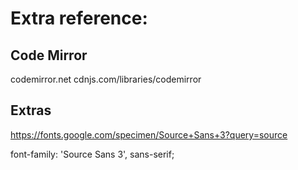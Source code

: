 # Extra reference:

## Code Mirror

codemirror.net
cdnjs.com/libraries/codemirror

## Extras

https://fonts.google.com/specimen/Source+Sans+3?query=source
<style>
@import url('https://fonts.googleapis.com/css2?family=Source+Sans+3:wght@300;400;500;600;700&display=swap');
</style>
font-family: 'Source Sans 3', sans-serif;
